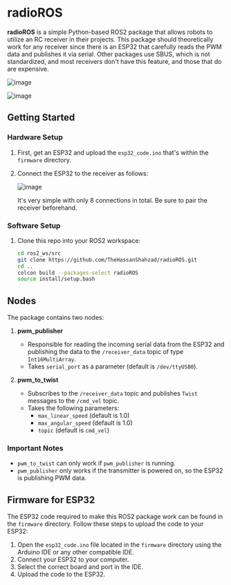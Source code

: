 # radioROS

**radioROS** is a simple Python-based ROS2 package that allows robots to utilize an RC receiver in their projects. This package should theoretically work for any receiver since there is an ESP32 that carefully reads the PWM data and publishes it via serial. Other packages use SBUS, which is not standardized, and most receivers don't have this feature, and those that do are expensive.

![image](https://github.com/user-attachments/assets/2481bc46-0bf0-4c46-ac5b-8a36afa3a52b)

![image](https://github.com/user-attachments/assets/316cd695-f004-469e-a912-12977a2e2801)

## Getting Started

### Hardware Setup

1. First, get an ESP32 and upload the `esp32_code.ino` that's within the `firmware` directory.
2. Connect the ESP32 to the receiver as follows:
   
   ![image](https://github.com/user-attachments/assets/5c478eb2-cfaa-4c08-a674-800af1c13867)

   It's very simple with only 8 connections in total. Be sure to pair the receiver beforehand.

### Software Setup

1. Clone this repo into your ROS2 workspace:

    ```sh
    cd ros2_ws/src
    git clone https://github.com/TheHassanShahzad/radioROS.git
    cd ..
    colcon build --packages-select radioROS
    source install/setup.bash
    ```

## Nodes

The package contains two nodes:

1. **pwm_publisher**
   - Responsible for reading the incoming serial data from the ESP32 and publishing the data to the `/receiver_data` topic of type `Int16MultiArray`.
   - Takes `serial_port` as a parameter (default is `/dev/ttyUSB0`).

2. **pwm_to_twist**
   - Subscribes to the `/receiver_data` topic and publishes `Twist` messages to the `/cmd_vel` topic.
   - Takes the following parameters:
     - `max_linear_speed` (default is 1.0)
     - `max_angular_speed` (default is 1.0)
     - `topic` (default is `cmd_vel`)

### Important Notes

- `pwm_to_twist` can only work if `pwm_publisher` is running.
- `pwm_publisher` only works if the transmitter is powered on, so the ESP32 is publishing PWM data.

## Firmware for ESP32

The ESP32 code required to make this ROS2 package work can be found in the `firmware` directory. Follow these steps to upload the code to your ESP32:

1. Open the `esp32_code.ino` file located in the `firmware` directory using the Arduino IDE or any other compatible IDE.
2. Connect your ESP32 to your computer.
3. Select the correct board and port in the IDE.
4. Upload the code to the ESP32.
